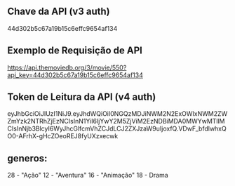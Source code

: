 ## Chave da API (v3 auth)

44d302b5c67a19b15c6effc9654af134

## Exemplo de Requisição de API

https://api.themoviedb.org/3/movie/550?api_key=44d302b5c67a19b15c6effc9654af134

## Token de Leitura da API (v4 auth)

eyJhbGciOiJIUzI1NiJ9.eyJhdWQiOiI0NGQzMDJiNWM2N2ExOWIxNWM2ZWZmYzk2NTRhZjEzNCIsInN1YiI6IjYwY2M5ZjViM2EzNDBiMDA0MWYwMTllMCIsInNjb3BlcyI6WyJhcGlfcmVhZCJdLCJ2ZXJzaW9uIjoxfQ.VDwF_bfdlwhxQO0-AFrhX-gHcZOeoREJ8fyUXzxecwk

## generos:

28 - "Ação"
12 - "Aventura"	
16 - "Animação"
18 - Drama